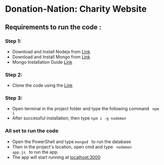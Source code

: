 # Donation-Nation: Charity Website

## Requirements to run the code :

### Step 1:
- Download and Install Nodejs from [Link](https://nodejs.org/en/download/)
- Download and Install Mongo from [Link](https://www.mongodb.com/try/download/community)
- Mongo Installation Guide [Link](https://zarkom.net/blogs/how-to-install-mongodb-for-development-in-windows-3328)

### Step 2:
- Clone the code using the
[Link](https://github.com/PratyakshMathur/Donation-Nation.git)

### Step 3:
- Open terminal in the project folder and type the following command <code> npm i</code>
- After successful installation, then type <code>npm i -g nodemon </code>

### All set to run the code

- Open the PowerShell and type <code>mongod </code> to run the database
- Then in the project's location, open cmd and type <code> nodemon app.js </code> to run the app.
- The app will start running at [localhost:3000](localhost:3000)

